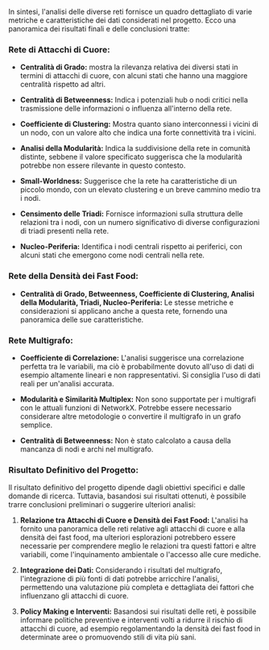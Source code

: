 In sintesi, l'analisi delle diverse reti fornisce un quadro dettagliato di varie metriche e caratteristiche dei dati considerati nel progetto. Ecco una panoramica dei risultati finali e delle conclusioni tratte:

### Rete di Attacchi di Cuore:

- **Centralità di Grado:** mostra la rilevanza relativa dei diversi stati in termini di attacchi di cuore, con alcuni stati che hanno una maggiore centralità rispetto ad altri.
  
- **Centralità di Betweenness:** Indica i potenziali hub o nodi critici nella trasmissione delle informazioni o influenza all'interno della rete.
  
- **Coefficiente di Clustering:** Mostra quanto siano interconnessi i vicini di un nodo, con un valore alto che indica una forte connettività tra i vicini.
  
- **Analisi della Modularità:** Indica la suddivisione della rete in comunità distinte, sebbene il valore specificato suggerisca che la modularità potrebbe non essere rilevante in questo contesto.

- **Small-Worldness:** Suggerisce che la rete ha caratteristiche di un piccolo mondo, con un elevato clustering e un breve cammino medio tra i nodi.

- **Censimento delle Triadi:** Fornisce informazioni sulla struttura delle relazioni tra i nodi, con un numero significativo di diverse configurazioni di triadi presenti nella rete.

- **Nucleo-Periferia:** Identifica i nodi centrali rispetto ai periferici, con alcuni stati che emergono come nodi centrali nella rete.

### Rete della Densità dei Fast Food:

- **Centralità di Grado, Betweenness, Coefficiente di Clustering, Analisi della Modularità, Triadi, Nucleo-Periferia:** Le stesse metriche e considerazioni si applicano anche a questa rete, fornendo una panoramica delle sue caratteristiche.

### Rete Multigrafo:

- **Coefficiente di Correlazione:** L'analisi suggerisce una correlazione perfetta tra le variabili, ma ciò è probabilmente dovuto all'uso di dati di esempio altamente lineari e non rappresentativi. Si consiglia l'uso di dati reali per un'analisi accurata.

- **Modularità e Similarità Multiplex:** Non sono supportate per i multigrafi con le attuali funzioni di NetworkX. Potrebbe essere necessario considerare altre metodologie o convertire il multigrafo in un grafo semplice.

- **Centralità di Betweenness:** Non è stato calcolato a causa della mancanza di nodi e archi nel multigrafo.

### Risultato Definitivo del Progetto:

Il risultato definitivo del progetto dipende dagli obiettivi specifici e dalle domande di ricerca. Tuttavia, basandosi sui risultati ottenuti, è possibile trarre conclusioni preliminari o suggerire ulteriori analisi:

1. **Relazione tra Attacchi di Cuore e Densità dei Fast Food:** L'analisi ha fornito una panoramica delle reti relative agli attacchi di cuore e alla densità dei fast food, ma ulteriori esplorazioni potrebbero essere necessarie per comprendere meglio le relazioni tra questi fattori e altre variabili, come l'inquinamento ambientale o l'accesso alle cure mediche.

2. **Integrazione dei Dati:** Considerando i risultati del multigrafo, l'integrazione di più fonti di dati potrebbe arricchire l'analisi, permettendo una valutazione più completa e dettagliata dei fattori che influenzano gli attacchi di cuore.

3. **Policy Making e Interventi:** Basandosi sui risultati delle reti, è possibile informare politiche preventive e interventi volti a ridurre il rischio di attacchi di cuore, ad esempio regolamentando la densità dei fast food in determinate aree o promuovendo stili di vita più sani.